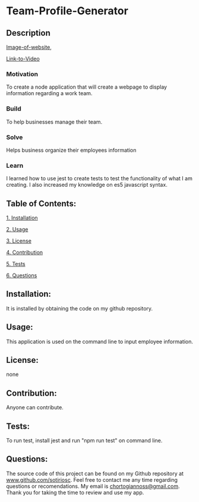﻿# Team-Profile-Generator

## Description

[Image-of-website](./output/Employee%20management%20site%20pic.png),


[Link-to-Video](https://drive.google.com/file/d/1uLgejDgrRaiSbLF9ZC1mYIyGNQUW0WJ7/view)


### Motivation

To create a node application that will create a webpage to display information regarding a work team. 

### Build

To help businesses manage their team. 

### Solve

Helps business organize their employees information

### Learn

I learned how to use jest to create tests to test the functionality of what I am creating. I also increased my knowledge on es5 javascript syntax.  

## Table of Contents:

[1. Installation](#Installation)

[2. Usage](#Usage)

[3. License](#License)

[4. Contribution](#Contribution)

[5. Tests](#Tests)

[6. Questions](#Questions)
        
## Installation:

It is installed by obtaining the code on my github repository.

## Usage:

This application is used on the command line to input employee information. 

## License:


none

## Contribution:

Anyone can contribute. 

## Tests:

To run test, install jest and run "npm run test" on command line. 

## Questions:

The source code of this project can be found on my Github repository at www.github.com/sotiriosc. Feel free to contact 
me any time regarding questions or recomendations. My email is chortogiannoss@gmail.com. Thank you for taking the time to review and use my app.
